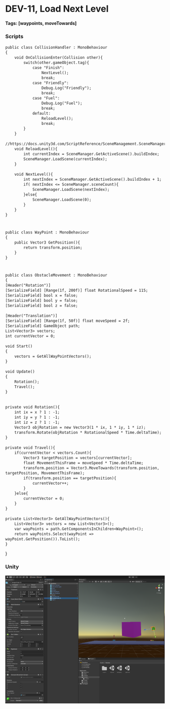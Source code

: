 # DEV-11, Load Next Level
#### Tags: [waypoints, moveTowards]


### Scripts

    public class CollisionHandler : MonoBehaviour
    {
        void OnCollisionEnter(Collision other){
            switch(other.gameObject.tag){
                case "Finish":
                    NextLevel();
                    break;
                case "Friendly":
                    Debug.Log("Friendly");
                    break;
                case "Fuel":
                    Debug.Log("Fuel");
                    break;
                default:
                    ReloadLevel();
                    break;
            }
        }
        //https://docs.unity3d.com/ScriptReference/SceneManagement.SceneManager.html
        void ReloadLevel(){
            int currentIndex = SceneManager.GetActiveScene().buildIndex;
            SceneManager.LoadScene(currentIndex);
        }

        void NextLevel(){
            int nextIndex = SceneManager.GetActiveScene().buildIndex + 1;
            if( nextIndex <= SceneManager.sceneCount){
                SceneManager.LoadScene(nextIndex);
            }else{
                SceneManager.LoadScene(0);
            }
        }
    }

#
    public class WayPoint : MonoBehaviour
    {
        public Vector3 GetPosition(){
            return transform.position;
        }
    }
#
    public class ObstacleMovement : MonoBehaviour
    {
    [Header("Rotation")]
    [SerializeField] [Range(1f, 200f)] float RotationalSpeed = 115;
    [SerializeField] bool x = false;
    [SerializeField] bool y = false;
    [SerializeField] bool z = false;

    [Header("Translation")]
    [SerializeField] [Range(1f, 50f)] float moveSpeed = 2f;
    [SerializeField] GameObject path;
    List<Vector3> vectors;
    int currentVector = 0;
    
    void Start()
    {
        vectors = GetAllWayPointVectors();
    }

    void Update()
    {
        Rotation();
        Travel();
    }


    private void Rotation(){
        int ix = x ? 1 : -1;
        int iy = y ? 1 : -1;
        int iz = z ? 1 : -1;
        Vector3 objRotation = new Vector3(1 * ix, 1 * iy, 1 * iz);
        transform.Rotate(objRotation * RotationalSpeed * Time.deltaTime);
    }

    private void Travel(){
        if(currentVector < vectors.Count){    
            Vector3 targetPosition = vectors[currentVector];
            float MovementThisFrame = moveSpeed * Time.deltaTime;
            transform.position = Vector3.MoveTowards(transform.position, targetPosition, MovementThisFrame);
            if(transform.position == targetPosition){
                currentVector++;
            }
        }else{
            currentVector = 0;
        }
    }

    private List<Vector3> GetAllWayPointVectors(){
        List<Vector3> vectors = new List<Vector3>();
        var wayPoints = path.GetComponentsInChildren<WayPoint>();
        return wayPoints.Select(wayPoint => wayPoint.GetPosition()).ToList();
    }
}

### Unity

![](../images/DEV-11-A.png)